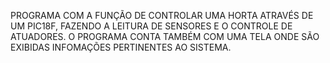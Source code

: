 PROGRAMA COM A FUNÇÃO DE CONTROLAR UMA HORTA ATRAVÉS DE UM PIC18F, FAZENDO A LEITURA DE SENSORES E O CONTROLE DE ATUADORES.
O PROGRAMA CONTA TAMBÉM COM UMA TELA ONDE SÃO EXIBIDAS INFOMAÇÕES PERTINENTES AO SISTEMA.